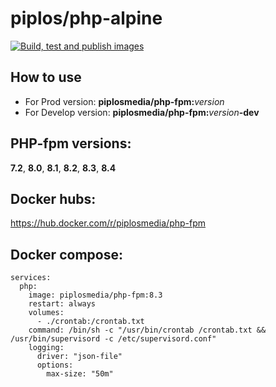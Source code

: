 piplos/php-alpine
======================
[![Build, test and publish images](https://github.com/piplos/php-alpine/actions/workflows/build.yml/badge.svg)](https://github.com/piplos/php-alpine/actions/workflows/build.yml)

## How to use
- For Prod version: **piplosmedia/php-fpm:**_version_
- For Develop version: **piplosmedia/php-fpm:**_version_**-dev**

## PHP-fpm versions:
**7.2**, **8.0**, **8.1**, **8.2**, **8.3**, **8.4**
## Docker hubs:
https://hub.docker.com/r/piplosmedia/php-fpm


## Docker compose:
```
services: 
  php: 
    image: piplosmedia/php-fpm:8.3  
    restart: always  
    volumes:  
      - ./crontab:/crontab.txt  
    command: /bin/sh -c "/usr/bin/crontab /crontab.txt && /usr/bin/supervisord -c /etc/supervisord.conf"  
    logging:  
      driver: "json-file"  
      options:  
        max-size: "50m"
```
